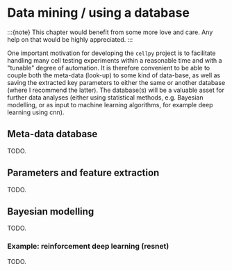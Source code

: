 # Data mining / using a database

:::{note}
This chapter would benefit from some more love and care. Any help
on that would be highly appreciated.
:::

One important motivation for developing the `cellpy` project is to facilitate
handling many cell testing experiments within a reasonable time and with a
"tunable" degree of automation. It is therefore convenient to be able to
couple both the meta-data (look-up) to some kind of data-base, as well as
saving the extracted key parameters to either the same or another database
(where I recommend the latter). The database(s) will be a valuable asset for
further data analyses (either using statistical methods, e.g. Bayesian
modelling, or as input to machine learning algorithms, for example deep
learning using cnn).

## Meta-data database

TODO.

## Parameters and feature extraction

TODO.

## Bayesian modelling

TODO.

### Example: reinforcement deep learning (resnet)

TODO.
